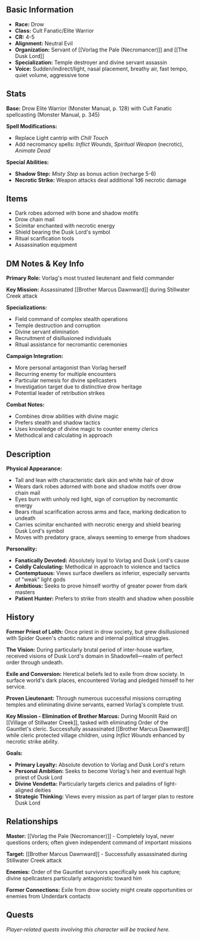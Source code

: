 
## Basic Information
- **Race:** Drow
- **Class:** Cult Fanatic/Elite Warrior
- **CR:** 4-5
- **Alignment:** Neutral Evil
- **Organization:** Servant of [[Vorlag the Pale (Necromancer)]] and [[The Dusk Lord]]
- **Specialization:** Temple destroyer and divine servant assassin
- **Voice:** Sudden/indirect/light, nasal placement, breathy air, fast tempo, quiet volume, aggressive tone


## Stats
**Base:** Drow Elite Warrior (Monster Manual, p. 128) with Cult Fanatic spellcasting (Monster Manual, p. 345)

**Spell Modifications:**
- Replace Light cantrip with *Chill Touch*
- Add necromancy spells: *Inflict Wounds*, *Spiritual Weapon* (necrotic), *Animate Dead*

**Special Abilities:**
- **Shadow Step:** *Misty Step* as bonus action (recharge 5-6)
- **Necrotic Strike:** Weapon attacks deal additional 1d6 necrotic damage

## Items
- Dark robes adorned with bone and shadow motifs
- Drow chain mail
- Scimitar enchanted with necrotic energy
- Shield bearing the Dusk Lord's symbol
- Ritual scarification tools
- Assassination equipment

## DM Notes & Key Info
**Primary Role:** Vorlag's most trusted lieutenant and field commander

**Key Mission:** Assassinated [[Brother Marcus Dawnward]] during Stillwater Creek attack

**Specializations:**
- Field command of complex stealth operations
- Temple destruction and corruption
- Divine servant elimination
- Recruitment of disillusioned individuals
- Ritual assistance for necromantic ceremonies

**Campaign Integration:**
- More personal antagonist than Vorlag herself
- Recurring enemy for multiple encounters
- Particular nemesis for divine spellcasters
- Investigation target due to distinctive drow heritage
- Potential leader of retribution strikes

**Combat Notes:**
- Combines drow abilities with divine magic
- Prefers stealth and shadow tactics
- Uses knowledge of divine magic to counter enemy clerics
- Methodical and calculating in approach

## Description
**Physical Appearance:**
- Tall and lean with characteristic dark skin and white hair of drow
- Wears dark robes adorned with bone and shadow motifs over drow chain mail
- Eyes burn with unholy red light, sign of corruption by necromantic energy
- Bears ritual scarification across arms and face, marking dedication to undeath
- Carries scimitar enchanted with necrotic energy and shield bearing Dusk Lord's symbol
- Moves with predatory grace, always seeming to emerge from shadows

**Personality:**
- **Fanatically Devoted:** Absolutely loyal to Vorlag and Dusk Lord's cause
- **Coldly Calculating:** Methodical in approach to violence and tactics
- **Contemptuous:** Views surface dwellers as inferior, especially servants of "weak" light gods
- **Ambitious:** Seeks to prove himself worthy of greater power from dark masters
- **Patient Hunter:** Prefers to strike from stealth and shadow when possible

## History
**Former Priest of Lolth:** Once priest in drow society, but grew disillusioned with Spider Queen's chaotic nature and internal political struggles.

**The Vision:** During particularly brutal period of inter-house warfare, received visions of Dusk Lord's domain in Shadowfell—realm of perfect order through undeath.

**Exile and Conversion:** Heretical beliefs led to exile from drow society. In surface world's dark places, encountered Vorlag and pledged himself to her service.

**Proven Lieutenant:** Through numerous successful missions corrupting temples and eliminating divine servants, earned Vorlag's complete trust.

**Key Mission - Elimination of Brother Marcus:** During Moonlit Raid on [[Village of Stillwater Creek]], tasked with eliminating Order of the Gauntlet's cleric. Successfully assassinated [[Brother Marcus Dawnward]] while cleric protected village children, using *Inflict Wounds* enhanced by necrotic strike ability.

**Goals:**
- **Primary Loyalty:** Absolute devotion to Vorlag and Dusk Lord's return
- **Personal Ambition:** Seeks to become Vorlag's heir and eventual high priest of Dusk Lord
- **Divine Vendetta:** Particularly targets clerics and paladins of light-aligned deities
- **Strategic Thinking:** Views every mission as part of larger plan to restore Dusk Lord

## Relationships
**Master:** [[Vorlag the Pale (Necromancer)]] - Completely loyal, never questions orders; often given independent command of important missions

**Target:** [[Brother Marcus Dawnward]] - Successfully assassinated during Stillwater Creek attack

**Enemies:** Order of the Gauntlet survivors specifically seek his capture; divine spellcasters particularly antagonistic toward him

**Former Connections:** Exile from drow society might create opportunities or enemies from Underdark contacts

## Quests
*Player-related quests involving this character will be tracked here.*